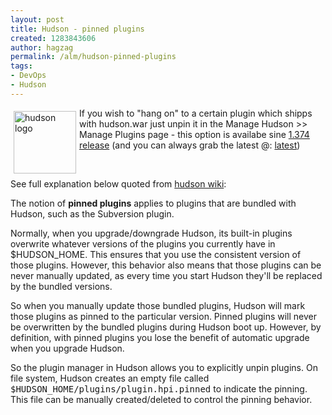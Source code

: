```yaml
---
layout: post
title: Hudson - pinned plugins
created: 1283843606
author: hagzag
permalink: /alm/hudson-pinned-plugins
tags:
- DevOps
- Hudson
---
```

<p><img width="100" vspace="5" hspace="5" height="100" border="0" align="left" alt="hudson logo" src="/files/upload/29/banner-100.png" />If you wish to &quot;hang on&quot; to a certain plugin which shipps with hudson.war just unpin it in the Manage Hudson &gt;&gt; Manage Plugins page - this option is availabe sine <a href="http://www.hudson-ci.org/download/war/1.374/hudson.war">1.374 release</a> (and you can always grab the latest @: <a href="http://www.hudson-ci.org/latest/hudson.war">latest</a>)</p>
<p>&nbsp;</p>
<p>See full explanation below quoted from <a href="http://wiki.hudson-ci.org">hudson wiki</a>:</p>
<!--break-->
<p>The notion of <b>pinned plugins</b> applies to plugins that are  bundled with Hudson, such as the Subversion plugin.</p>
<p>Normally, when you upgrade/downgrade Hudson, its built-in plugins  overwrite whatever versions of the plugins you currently have in  $HUDSON_HOME. This ensures that you use the consistent version of those  plugins. However, this behavior also means that those plugins can be  never manually updated, as every time you start Hudson they'll be  replaced by the bundled versions.</p>
<p>So when you manually update those bundled plugins, Hudson will mark  those plugins as pinned to the particular version. Pinned plugins will  never be overwritten by the bundled plugins during Hudson boot up.  However, by definition, with pinned plugins you lose the benefit of  automatic upgrade when you upgrade Hudson.</p>
<p>So the plugin manager in Hudson allows you to explicitly unpin  plugins. On file system, Hudson creates an empty file called <tt>$HUDSON_HOME/plugins/plugin.hpi.pinned</tt>  to indicate the pinning. This file can be manually created/deleted to  control the pinning behavior.</p>
